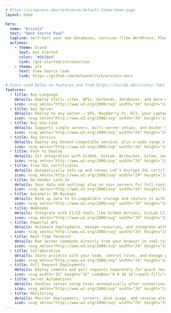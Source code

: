 ```yaml
---
# https://vitepress.dev/reference/default-theme-home-page
layout: home

hero:
  name: "Arvialo"
  text: "Open Source PaaS"
  tagline: Self-host your own databases, services (like WordPress, Plausible Analytics, Ghost) and applications (like Next.js, Nuxt.js, Remix, SvelteKit) with ease.
  actions:
    - theme: brand
      text: Get Started
      color: '#6b16ed'
      link: /get-started/introduction
    - theme: alt
      text: View Source Code
      link: https://github.com/AzhaanGlitch/arvialo-docs

# Icons used below on features are from https://lucide.dev/icons/ feel free to change them or change their colors if needed
features:
  - title: Any Language
    details: Deploy static sites, APIs, backends, databases, and more with support for all major frameworks.
    icon: <svg xmlns="http://www.w3.org/2000/svg" width="24" height="24" viewBox="0 0 24 24" fill="none" stroke="#00d1ce" stroke-width="2" stroke-linecap="round" stroke-linejoin="round" class="lucide lucide-code-xml"><path d="m18 16 4-4-4-4"/><path d="m6 8-4 4 4 4"/><path d="m14.5 4-5 16"/></svg>
  - title: Any Server
    details: Deploy to any server — VPS, Raspberry Pi, EC2, your Laptop, and more via SSH.
    icon: <svg xmlns="http://www.w3.org/2000/svg" width="24" height="24" viewBox="0 0 24 24" fill="none" stroke="#dbb700" stroke-width="2" stroke-linecap="round" stroke-linejoin="round" class="lucide lucide-cpu"><rect width="16" height="16" x="4" y="4" rx="2"/><rect width="6" height="6" x="9" y="9" rx="1"/><path d="M15 2v2"/><path d="M15 20v2"/><path d="M2 15h2"/><path d="M2 9h2"/><path d="M20 15h2"/><path d="M20 9h2"/><path d="M9 2v2"/><path d="M9 20v2"/></svg>
  - title: Any Use-Case
    details: Supports single servers, multi-server setups, and Docker Swarm clusters (K8s coming soon).
    icon: <svg xmlns="http://www.w3.org/2000/svg" width="24" height="24" viewBox="0 0 24 24" fill="none" stroke="#b899ff" stroke-width="2" stroke-linecap="round" stroke-linejoin="round" class="lucide lucide-square-mouse-pointer"><path d="M12.034 12.681a.498.498 0 0 1 .647-.647l9 3.5a.5.5 0 0 1-.033.943l-3.444 1.068a1 1 0 0 0-.66.66l-1.067 3.443a.5.5 0 0 1-.943.033z"/><path d="M21 11V5a2 2 0 0 0-2-2H5a2 2 0 0 0-2 2v14a2 2 0 0 0 2 2h6"/></svg>
  - title: Any Service
    details: Deploy any Docker-compatible service, plus a wide range of one-click options.
    icon: <svg xmlns="http://www.w3.org/2000/svg" width="24" height="24" viewBox="0 0 24 24" fill="none" stroke="#00d64b" stroke-width="2" stroke-linecap="round" stroke-linejoin="round" class="lucide lucide-award"><path d="m15.477 12.89 1.515 8.526a.5.5 0 0 1-.81.47l-3.58-2.687a1 1 0 0 0-1.197 0l-3.586 2.686a.5.5 0 0 1-.81-.469l1.514-8.526"/><circle cx="12" cy="8" r="6"/></svg>
  - title: Push to Deploy
    details: Git integration with GitHub, GitLab, Bitbucket, Gitea, and other platforms.
    icon: <svg xmlns="http://www.w3.org/2000/svg" width="24" height="24" viewBox="0 0 24 24" fill="none" stroke="#99bbff" stroke-width="2" stroke-linecap="round" stroke-linejoin="round" class="lucide lucide-git-merge"><circle cx="18" cy="18" r="3"/><circle cx="6" cy="6" r="3"/><path d="M6 21V9a9 9 0 0 0 9 9"/></svg>
  - title: Free SSL certificates
    details: Automatically sets up and renews Let's Encrypt SSL certificates for custom domains.
    icon: <svg xmlns="http://www.w3.org/2000/svg" width="24" height="24" viewBox="0 0 24 24" fill="none" stroke="#ff9999" stroke-width="2" stroke-linecap="round" stroke-linejoin="round" class="lucide lucide-file-key"><path d="M15 2H6a2 2 0 0 0-2 2v16a2 2 0 0 0 2 2h12a2 2 0 0 0 2-2V7Z"/><circle cx="10" cy="16" r="2"/><path d="m16 10-4.5 4.5"/><path d="m15 11 1 1"/></svg>
  - title: No Vendor Lock-In
    details: Your data and settings stay on your servers for full control and easy portability.
    icon: <svg xmlns="http://www.w3.org/2000/svg" width="24" height="24" viewBox="0 0 24 24" fill="none" stroke="#ffc800" stroke-width="2" stroke-linecap="round" stroke-linejoin="round" class="lucide lucide-lock-keyhole-open"><circle cx="12" cy="16" r="1"/><rect width="18" height="12" x="3" y="10" rx="2"/><path d="M7 10V7a5 5 0 0 1 9.33-2.5"/></svg>
  - title: Automatic DB Backups
    details: Back up data to S3-compatible storage and restore it with one click if needed.
    icon: <svg xmlns="http://www.w3.org/2000/svg" width="24" height="24" viewBox="0 0 24 24" fill="none" stroke="#a6da95" stroke-width="2" stroke-linecap="round" stroke-linejoin="round" class="lucide lucide-database-zap"><ellipse cx="12" cy="5" rx="9" ry="3"/><path d="M3 5V19A9 3 0 0 0 15 21.84"/><path d="M21 5V8"/><path d="M21 12L18 17H22L19 22"/><path d="M3 12A9 3 0 0 0 14.59 14.87"/></svg>
  - title: Webhooks
    details: Integrate with CI/CD tools like GitHub Actions, GitLab CI, or Bitbucket Pipelines.
    icon: <svg xmlns="http://www.w3.org/2000/svg" width="24" height="24" viewBox="0 0 24 24" fill="none" stroke="currentColor" stroke-width="2" stroke-linecap="round" stroke-linejoin="round" class="lucide lucide-webhook"><path d="M18 16.98h-5.99c-1.1 0-1.95.94-2.48 1.9A4 4 0 0 1 2 17c.01-.7.2-1.4.57-2"/><path d="m6 17 3.13-5.78c.53-.97.1-2.18-.5-3.1a4 4 0 1 1 6.89-4.06"/><path d="m12 6 3.13 5.73C15.66 12.7 16.9 13 18 13a4 4 0 0 1 0 8"/></svg>
  - title: Powerful API
    details: Automate deployments, manage resources, and integrate with your existing tools easily.
    icon: <svg xmlns="http://www.w3.org/2000/svg" width="24" height="24" viewBox="0 0 24 24" fill="none" stroke="#ffb899" stroke-width="2" stroke-linecap="round" stroke-linejoin="round" class="lucide lucide-cog"><path d="M12 20a8 8 0 1 0 0-16 8 8 0 0 0 0 16Z"/><path d="M12 14a2 2 0 1 0 0-4 2 2 0 0 0 0 4Z"/><path d="M12 2v2"/><path d="M12 22v-2"/><path d="m17 20.66-1-1.73"/><path d="M11 10.27 7 3.34"/><path d="m20.66 17-1.73-1"/><path d="m3.34 7 1.73 1"/><path d="M14 12h8"/><path d="M2 12h2"/><path d="m20.66 7-1.73 1"/><path d="m3.34 17 1.73-1"/><path d="m17 3.34-1 1.73"/><path d="m11 13.73-4 6.93"/></svg>
  - title: Real-Time Terminal
    details: Run server commands directly from your browser in real-time.
    icon: <svg xmlns="http://www.w3.org/2000/svg" width="24" height="24" viewBox="0 0 24 24" fill="none" stroke="#99a5ff" stroke-width="2" stroke-linecap="round" stroke-linejoin="round" class="lucide lucide-terminal"><polyline points="4 17 10 11 4 5"/><line x1="12" x2="20" y1="19" y2="19"/></svg>
  - title: Collaborative
    details: Share projects with your team, control roles, and manage permissions.
    icon: <svg xmlns="http://www.w3.org/2000/svg" width="24" height="24" viewBox="0 0 24 24" fill="none" stroke="#fff799" stroke-width="2" stroke-linecap="round" stroke-linejoin="round" class="lucide lucide-users-round"><path d="M18 21a8 8 0 0 0-16 0"/><circle cx="10" cy="8" r="5"/><path d="M22 20c0-3.37-2-6.5-4-8a5 5 0 0 0-.45-8.3"/></svg>
  - title: Pull Request Deployments
    details: Deploy commits and pull requests separately for quick reviews and faster teamwork.
    icon: <svg width="32" height="32" viewBox="0 0 16 16"><path fill="none" stroke="#c6a0f6" stroke-linecap="round" stroke-linejoin="round" d="M5.5 12.5a2 2 0 1 1-4 0a2 2 0 0 1 4 0m9 0a2 2 0 1 1-4 0a2 2 0 0 1 4 0m-4.5-9a2 2 0 1 1-4 0a2 2 0 0 1 4 0m-6.5 7l3-5.5m3 0l3 5.5"/></svg>
  - title: Server Automations
    details: Handles server setup tasks automatically after connection, saving you time.
    icon: <svg xmlns="http://www.w3.org/2000/svg" width="24" height="24" viewBox="0 0 24 24" fill="none" stroke="#99ffd3" stroke-width="2" stroke-linecap="round" stroke-linejoin="round" class="lucide lucide-refresh-ccw-dot"><path d="M3 2v6h6"/><path d="M21 12A9 9 0 0 0 6 5.3L3 8"/><path d="M21 22v-6h-6"/><path d="M3 12a9 9 0 0 0 15 6.7l3-2.7"/><circle cx="12" cy="12" r="1"/></svg>
  - title: Monitoring
    details: Monitor deployments, servers, disk usage, and receive alerts for issues.
    icon: <svg xmlns="http://www.w3.org/2000/svg" width="24" height="24" viewBox="0 0 24 24" fill="none" stroke="#ff9999" stroke-width="2" stroke-linecap="round" stroke-linejoin="round" class="lucide lucide-activity"><path d="M22 12h-2.48a2 2 0 0 0-1.93 1.46l-2.35 8.36a.25.25 0 0 1-.48 0L9.24 2.18a.25.25 0 0 0-.48 0l-2.35 8.36A2 2 0 0 1 4.49 12H2"/></svg>
---
```



